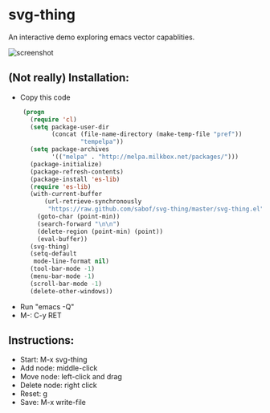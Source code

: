 # svg-thing
An interactive demo exploring emacs vector capablities.

![screenshot](https://github.com/sabof/svg-thing/raw/master/screenshot.png)

## (Not really) Installation:

- Copy this code

```lisp
    (progn
      (require 'cl)
      (setq package-user-dir
            (concat (file-name-directory (make-temp-file "pref"))
                    "tempelpa"))
      (setq package-archives
            '(("melpa" . "http://melpa.milkbox.net/packages/")))
      (package-initialize)
      (package-refresh-contents)
      (package-install 'es-lib)
      (require 'es-lib)
      (with-current-buffer
          (url-retrieve-synchronously
           "https://raw.github.com/sabof/svg-thing/master/svg-thing.el")
        (goto-char (point-min))
        (search-forward "\n\n")
        (delete-region (point-min) (point))
        (eval-buffer))
      (svg-thing)
      (setq-default
       mode-line-format nil)
      (tool-bar-mode -1)
      (menu-bar-mode -1)
      (scroll-bar-mode -1)
      (delete-other-windows))
```

- Run "emacs -Q"
- M-: C-y RET

## Instructions:

- Start: M-x svg-thing
- Add node: middle-click
- Move node: left-click and drag
- Delete node: right click
- Reset: g
- Save: M-x write-file
